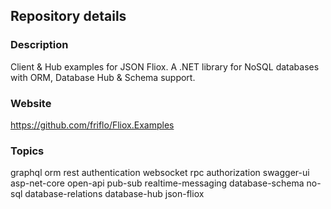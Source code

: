 
## Repository details

### Description
Client & Hub examples for JSON Fliox.
A .NET library for NoSQL databases with ORM, Database Hub & Schema support.


### Website
https://github.com/friflo/Fliox.Examples

### Topics

graphql orm rest authentication websocket rpc authorization swagger-ui asp-net-core open-api pub-sub realtime-messaging
database-schema no-sql database-relations database-hub json-fliox